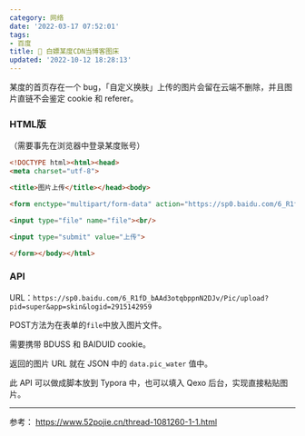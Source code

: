 ```yaml
---
category: 网络
date: '2022-03-17 07:52:01'
tags:
- 百度
title: 🐾 白嫖某度CDN当博客图床
updated: '2022-10-12 18:28:13'
---
```

某度的首页存在一个 bug，「自定义换肤」上传的图片会留在云端不删除，并且图片直链不会鉴定 cookie 和 referer。

### HTML版

（需要事先在浏览器中登录某度账号）

```html
<!DOCTYPE html><html><head>
<meta charset="utf-8">

<title>图片上传</title></head><body>

<form enctype="multipart/form-data" action="https://sp0.baidu.com/6_R1fD_bAAd3otqbppnN2DJv/Pic/upload?pid=super&app=skin&logid=2915142959" method="post">

<input type="file" name="file"><br/>

<input type="submit" value="上传">

</form></body></html>
```

### API

URL：`https://sp0.baidu.com/6_R1fD_bAAd3otqbppnN2DJv/Pic/upload?pid=super&app=skin&logid=2915142959`

POST方法为在表单的`file`中放入图片文件。

需要携带 BDUSS 和 BAIDUID cookie。

返回的图片 URL 就在 JSON 中的 `data.pic_water` 值中。

此 API 可以做成脚本放到 Typora 中，也可以填入 Qexo 后台，实现直接粘贴图片。

---

参考： https://www.52pojie.cn/thread-1081260-1-1.html
